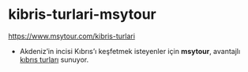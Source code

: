 # kibris-turlari-msytour
https://www.msytour.com/kibris-turlari


- Akdeniz’in incisi Kıbrıs’ı keşfetmek isteyenler için **msytour**, avantajlı [kıbrıs turları](https://www.msytour.com/kibris-turlari) sunuyor.
